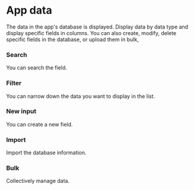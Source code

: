 # App data

The data in the app's database is displayed. Display data by data type and display specific fields in columns. You can also create, modify, delete specific fields in the database, or upload them in bulk,

### Search

You can search the field.

### Filter

You can narrow down the data you want to display in the list.

### New input

You can create a new field.

### Import

Import the database information.

### Bulk

Collectively manage data.
